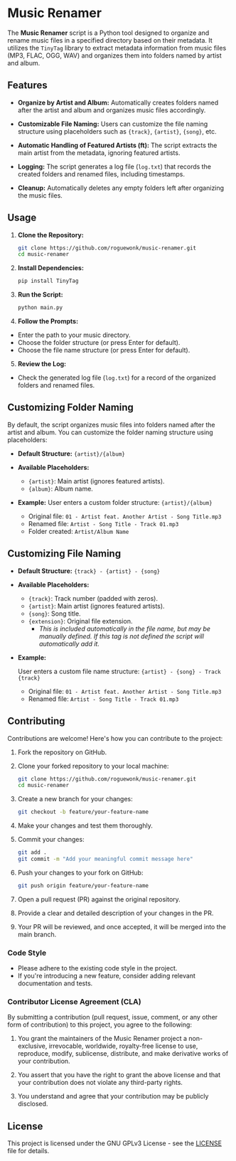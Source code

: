 # Music Renamer 

  

The **Music Renamer** script is a Python tool designed to organize and rename music files in a specified directory based on their metadata. It utilizes the `TinyTag` library to extract metadata information from music files (MP3, FLAC, OGG, WAV) and organizes them into folders named by artist and album.

  

## Features

  

-  **Organize by Artist and Album:** Automatically creates folders named after the artist and album and organizes music files accordingly.

  

-  **Customizable File Naming:** Users can customize the file naming structure using placeholders such as `{track}`, `{artist}`, `{song}`, etc.

  

-  **Automatic Handling of Featured Artists (ft):** The script extracts the main artist from the metadata, ignoring featured artists.

  

-  **Logging:** The script generates a log file (`log.txt`) that records the created folders and renamed files, including timestamps.

  

-  **Cleanup:** Automatically deletes any empty folders left after organizing the music files.

  

## Usage

  

1.  **Clone the Repository:**
	```bash
	git clone https://github.com/roguewonk/music-renamer.git
	cd music-renamer
	```

2.  **Install Dependencies:**
	```bash
	pip install TinyTag
	```

3. **Run the Script:**
	```bash
	python main.py
	```

4.  **Follow the Prompts:**  
- Enter the path to your music directory. 
- Choose the folder structure (or press Enter for default). 
- Choose the file name structure (or press Enter for default). 

5.  **Review the Log:**  
- Check the generated log file (`log.txt`) for a record of the organized folders and renamed files.

## Customizing Folder Naming 
By default, the script organizes music files into folders named after the artist and album. You can customize the folder naming structure using placeholders: 
-  **Default Structure:**  `{artist}/{album}`  

-  **Available Placeholders:**  
	-  `{artist}`: Main artist (ignores featured artists). 
	-  `{album}`: Album name. 
	
-  **Example:** 
User enters a custom folder structure: `{artist}/{album}`  
	-  Original file: `01 - Artist feat. Another Artist - Song Title.mp3`  
	-  Renamed file: `Artist - Song Title - Track 01.mp3`  
	-  Folder created: `Artist/Album Name`  

## Customizing File Naming

- **Default Structure:** `{track} - {artist} - {song}`

- **Available Placeholders:**
  - `{track}`: Track number (padded with zeros).
  - `{artist}`: Main artist (ignores featured artists).
  - `{song}`: Song title.
  - `{extension}`: Original file extension. 
	  - *This is included automatically in the file name, but may be manually defined. If this tag is not defined the script will automatically add it.*

- **Example:**

  User enters a custom file name structure: `{artist} - {song} - Track {track}`

  - Original file: `01 - Artist feat. Another Artist - Song Title.mp3`
  - Renamed file: `Artist - Song Title - Track 01.mp3`

## Contributing 
Contributions are welcome! Here's how you can contribute to the project: 
1. Fork the repository on GitHub. 

2. Clone your forked repository to your local machine: 
	```bash 
	git clone https://github.com/roguewonk/music-renamer.git 
	cd music-renamer 
	```

3. Create a new branch for your changes: 
	```bash 
	git checkout -b feature/your-feature-name 
	``` 

4. Make your changes and test them thoroughly. 

5. Commit your changes: 
	```bash 
	git add . 
	git commit -m "Add your meaningful commit message here" 
	```
 
6. Push your changes to your fork on GitHub: 
	```bash 
	git push origin feature/your-feature-name 
	``` 

7. Open a pull request (PR) against the original repository. 

8. Provide a clear and detailed description of your changes in the PR. 

9. Your PR will be reviewed, and once accepted, it will be merged into the main branch. 
 
### Code Style  

- Please adhere to the existing code style in the project. 
- If you're introducing a new feature, consider adding relevant documentation and tests. 

### Contributor License Agreement (CLA) 

By submitting a contribution (pull request, issue, comment, or any other form of contribution) to this project, you agree to the following: 

1. You grant the maintainers of the Music Renamer project a non-exclusive, irrevocable, worldwide, royalty-free license to use, reproduce, modify, sublicense, distribute, and make derivative works of your contribution. 

2. You assert that you have the right to grant the above license and that your contribution does not violate any third-party rights. 

3. You understand and agree that your contribution may be publicly disclosed.

## License

This project is licensed under the GNU GPLv3 License - see the [LICENSE](LICENSE.md) file for details.
